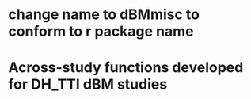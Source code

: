# change name to dBMmisc to conform to r package name

# Across-study functions developed for DH_TTI dBM studies
